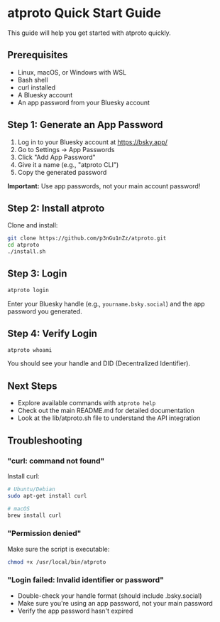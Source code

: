 # atproto Quick Start Guide

This guide will help you get started with atproto quickly.

## Prerequisites

- Linux, macOS, or Windows with WSL
- Bash shell
- curl installed
- A Bluesky account
- An app password from your Bluesky account

## Step 1: Generate an App Password

1. Log in to your Bluesky account at https://bsky.app/
2. Go to Settings → App Passwords
3. Click "Add App Password"
4. Give it a name (e.g., "atproto CLI")
5. Copy the generated password

**Important:** Use app passwords, not your main account password!

## Step 2: Install atproto

Clone and install:

```bash
git clone https://github.com/p3nGu1nZz/atproto.git
cd atproto
./install.sh
```

## Step 3: Login

```bash
atproto login
```

Enter your Bluesky handle (e.g., `yourname.bsky.social`) and the app password you generated.

## Step 4: Verify Login

```bash
atproto whoami
```

You should see your handle and DID (Decentralized Identifier).

## Next Steps

- Explore available commands with `atproto help`
- Check out the main README.md for detailed documentation
- Look at the lib/atproto.sh file to understand the API integration

## Troubleshooting

### "curl: command not found"

Install curl:
```bash
# Ubuntu/Debian
sudo apt-get install curl

# macOS
brew install curl
```

### "Permission denied"

Make sure the script is executable:
```bash
chmod +x /usr/local/bin/atproto
```

### "Login failed: Invalid identifier or password"

- Double-check your handle format (should include .bsky.social)
- Make sure you're using an app password, not your main password
- Verify the app password hasn't expired
